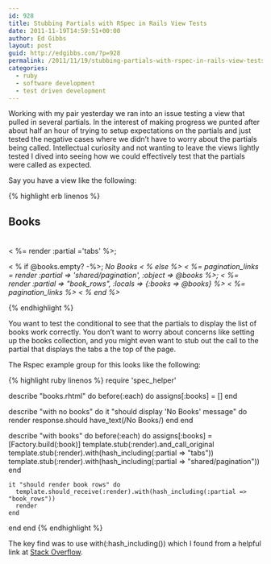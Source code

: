 ```yaml
---
id: 928
title: Stubbing Partials with RSpec in Rails View Tests
date: 2011-11-19T14:59:51+00:00
author: Ed Gibbs
layout: post
guid: http://edgibbs.com/?p=928
permalink: /2011/11/19/stubbing-partials-with-rspec-in-rails-view-tests/
categories:
  - ruby
  - software development
  - test driven development
---
```

Working with my pair yesterday we ran into an issue testing a view that pulled in several partials. In the interest of making progress we punted after about half an hour of trying to setup expectations on the partials and just tested the negative cases where we didn&#8217;t have to worry about the partials being called. Intellectual curiosity and not wanting to leave the views lightly tested I dived into seeing how we could effectively test that the partials were called as expected.

Say you have a view like the following:

{% highlight erb linenos %}
<div id="content">
<div id="page_title" style="padding-bottom: 20px;">
<h2>Books</h2>
</div>
< %= render :partial ='tabs' %>;

< % if @books.empty? -%>;
<em>No Books</em><em>
< % else %>
< %= pagination_links = render :partial => 'shared/pagination', :object => @books %>;
< %= render :partial => "book_rows", :locals => {:books => @books} %>
< %= pagination_links %>
< % end %>
</em>

</div>
{% endhighlight %}


You want to test the conditional to see that the partials to display the list of books work correctly. You don&#8217;t want to worry about concerns like setting up the books collection, and you might even want to stub out the call to the partial that displays the tabs a the top of the page.

The Rspec example group for this looks like the following:

{% highlight ruby linenos %}
require 'spec_helper'

describe "books.rhtml" do
  before(:each) do
    assigns[:books] = []
  end

  describe "with no books" do
    it "should display 'No Books' message" do
      render
      response.should have_text(/No Books/)
    end
  end

  describe "with books" do
    before(:each) do
      assigns[:books] = [Factory.build(:book)]
      template.stub(:render).and_call_original
      template.stub(:render).with(hash_including(:partial => "tabs"))
      template.stub(:render).with(hash_including(:partial => "shared/pagination"))
    end

    it "should render book rows" do
      template.should_receive(:render).with(hash_including(:partial => "book_rows"))
      render
    end
  end
end
{% endhighlight %}

The key find was to use with(:hash_including()) which I found from a helpful link at [Stack Overflow](http://stackoverflow.com/questions/1893544/rspec-partials-problem).
